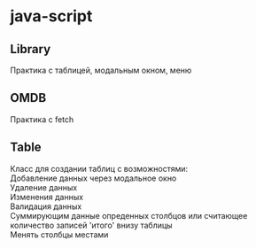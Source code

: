 # java-script
## Library
Практика с таблицей, модальным окном, меню

## OMDB
Практика с fetch

## Table
Класс для создании таблиц с возможностями: <br/>
 Добавление данных через модальное окно <br/>
 Удаление данных <br/>
 Изменения данных <br/>
 Валидация данных <br/>
 Суммирующим данные опреденных столбцов или считающее количество записей 'итого' внизу таблицы <br/>
 Менять столбцы местами
